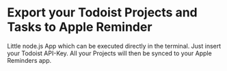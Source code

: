 # Export your Todoist Projects and Tasks to Apple Reminder

Little node.js App which can be executed directly in the terminal. Just insert your Todoist API-Key. All your Projects will then be synced to your Apple Reminders app.
